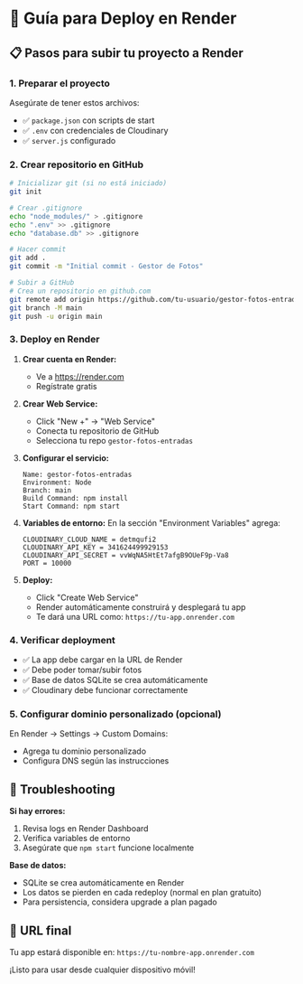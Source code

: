 # 🚀 Guía para Deploy en Render

## 📋 Pasos para subir tu proyecto a Render

### 1. Preparar el proyecto

Asegúrate de tener estos archivos:
- ✅ `package.json` con scripts de start
- ✅ `.env` con credenciales de Cloudinary
- ✅ `server.js` configurado

### 2. Crear repositorio en GitHub

```bash
# Inicializar git (si no está iniciado)
git init

# Crear .gitignore
echo "node_modules/" > .gitignore
echo ".env" >> .gitignore
echo "database.db" >> .gitignore

# Hacer commit
git add .
git commit -m "Initial commit - Gestor de Fotos"

# Subir a GitHub
# Crea un repositorio en github.com
git remote add origin https://github.com/tu-usuario/gestor-fotos-entradas.git
git branch -M main
git push -u origin main
```

### 3. Deploy en Render

1. **Crear cuenta en Render:**
   - Ve a https://render.com
   - Regístrate gratis

2. **Crear Web Service:**
   - Click "New +" → "Web Service"
   - Conecta tu repositorio de GitHub
   - Selecciona tu repo `gestor-fotos-entradas`

3. **Configurar el servicio:**
   ```
   Name: gestor-fotos-entradas
   Environment: Node
   Branch: main
   Build Command: npm install
   Start Command: npm start
   ```

4. **Variables de entorno:**
   En la sección "Environment Variables" agrega:
   ```
   CLOUDINARY_CLOUD_NAME = detmqufi2
   CLOUDINARY_API_KEY = 341624499929153
   CLOUDINARY_API_SECRET = vvWqNA5HtEt7afgB9OUeF9p-Va8
   PORT = 10000
   ```

5. **Deploy:**
   - Click "Create Web Service"
   - Render automáticamente construirá y desplegará tu app
   - Te dará una URL como: `https://tu-app.onrender.com`

### 4. Verificar deployment

- ✅ La app debe cargar en la URL de Render
- ✅ Debe poder tomar/subir fotos
- ✅ Base de datos SQLite se crea automáticamente
- ✅ Cloudinary debe funcionar correctamente

### 5. Configurar dominio personalizado (opcional)

En Render → Settings → Custom Domains:
- Agrega tu dominio personalizado
- Configura DNS según las instrucciones

## 🔧 Troubleshooting

**Si hay errores:**
1. Revisa logs en Render Dashboard
2. Verifica variables de entorno
3. Asegúrate que `npm start` funcione localmente

**Base de datos:**
- SQLite se crea automáticamente en Render
- Los datos se pierden en cada redeploy (normal en plan gratuito)
- Para persistencia, considera upgrade a plan pagado

## 📱 URL final

Tu app estará disponible en:
`https://tu-nombre-app.onrender.com`

¡Listo para usar desde cualquier dispositivo móvil!
